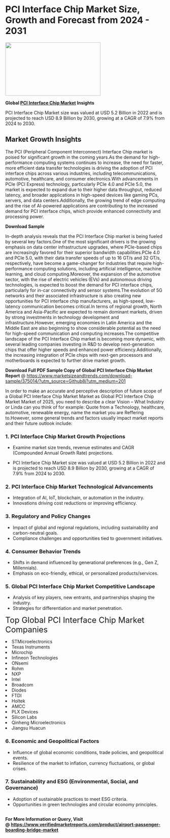 <H1>PCI Interface Chip Market Size, Growth and Forecast from 2024 - 2031</H1><img class="aligncenter size-medium wp-image-584254" src="https://thirdeyenews.in/wp-content/uploads/2024/09/Global-Market-Research-300x168.jpeg" alt="" width="300" height="168" /><p><strong>Global&nbsp;<a href="https://www.marketsizeandtrends.com/download-sample/375014/?utm_source=Github8j?utm_medium=201">PCI Interface Chip Market</a> Insights</strong></p><p>PCI Interface Chip Market size was valued at USD 5.2 Billion in 2022 and is projected to reach USD 8.9 Billion by 2030, growing at a CAGR of 7.9% from 2024 to 2030.</p><p><h2>Market Growth Insights</h2> <p>The PCI (Peripheral Component Interconnect) Interface Chip market is poised for significant growth in the coming years.As the demand for high-performance computing systems continues to increase, the need for faster, more efficient data transfer technologies is driving the adoption of PCI interface chips across various industries, including telecommunications, automotive, healthcare, and consumer electronics.With advancements in PCIe (PCI Express) technology, particularly PCIe 4.0 and PCIe 5.0, the market is expected to expand due to their higher data throughput, reduced latency, and broader applications in high-speed devices like gaming PCs, servers, and data centers.Additionally, the growing trend of edge computing and the rise of AI-powered applications are contributing to the increased demand for PCI interface chips, which provide enhanced connectivity and processing power.</p> <p><strong>Download Sample</strong></p> <p>In-depth analysis reveals that the PCI Interface Chip market is being fueled by several key factors.One of the most significant drivers is the growing emphasis on data center infrastructure upgrades, where PCIe-based chips are increasingly favored for their superior bandwidth capabilities.PCIe 4.0 and PCIe 5.0, with their data transfer speeds of up to 16 GT/s and 32 GT/s, respectively, have become a game-changer for industries that require high-performance computing solutions, including artificial intelligence, machine learning, and cloud computing.Moreover, the expansion of the automotive sector, with the rise of electric vehicles (EVs) and autonomous driving technologies, is expected to boost the demand for PCI interface chips, particularly for in-car connectivity and sensor systems.The evolution of 5G networks and their associated infrastructure is also creating new opportunities for PCI interface chip manufacturers, as high-speed, low-latency communication becomes critical.In terms of regional growth, North America and Asia-Pacific are expected to remain dominant markets, driven by strong investments in technology development and infrastructure.However, emerging economies in Latin America and the Middle East are also beginning to show considerable potential as the need for high-speed communication and computing increases.The competitive landscape of the PCI Interface Chip market is becoming more dynamic, with several leading companies investing in R&D to develop next-generation chips that offer higher speeds and enhanced power efficiency.Additionally, the increasing integration of PCIe chips with next-gen processors and motherboards is expected to further drive market growth.</p> <p><span class=""><strong>Download Full PDF Sample Copy of Global PCI Interface Chip Market Report</strong> @ <a href="https://www.marketsizeandtrends.com/download-sample/375014/?utm_source=Github8j?utm_medium=201" target="_blank">https://www.marketsizeandtrends.com/download-sample/375014/?utm_source=Github8j?utm_medium=201</a></span></p><p>In order to make an accurate and perceptive description of future scope of a Global&nbsp;PCI Interface Chip Market Market as Global&nbsp;PCI Interface Chip Market Market of 2025, you need to describe a clear Vision &ndash; What Industry or Linda can you think of for example: Quote from a Technology, healthcare, automotive, renewable energy, name the market you are Reffering to.However, some general trends and factors usually impact market reports and their future outlook include:</p><h3>1.&nbsp;<strong>PCI Interface Chip Market Growth Projections</strong></h3><ul><li>Examine market size trends, revenue estimates and CAGR (Compounded Annual Growth Rate) projections.</li><li><p>PCI Interface Chip Market size was valued at USD 5.2 Billion in 2022 and is projected to reach USD 8.9 Billion by 2030, growing at a CAGR of 7.9% from 2024 to 2030.</p></li></ul><h3>2.&nbsp;<strong>PCI Interface Chip Market Technological Advancements</strong></h3><ul><li>Integration of AI, IoT, blockchain, or automation in the industry.</li><li>Innovations driving cost reductions or improving efficiency.</li></ul><h3>3.&nbsp;<strong>Regulatory and Policy Changes</strong></h3><ul><li>Impact of global and regional regulations, including sustainability and carbon-neutral goals.</li><li>Compliance challenges and opportunities tied to government initiatives.</li></ul><h3>4.&nbsp;<strong>Consumer Behavior Trends</strong></h3><ul><li>Shifts in demand influenced by generational preferences (e.g., Gen Z, Millennials).</li><li>Emphasis on eco-friendly, ethical, or personalized products/services.</li></ul><h3>5.&nbsp;<strong>Global PCI Interface Chip Market Competitive Landscape</strong></h3><ul><li>Analysis of key players, new entrants, and partnerships shaping the industry.</li><li>Strategies for differentiation and market penetration.</li></ul><p data-pm-slice="1 1 []"><span style="color: inherit; font-family: inherit; font-size: 25px;">Top Global PCI Interface Chip Market Companies</span></p><div class="" data-test-id=""><p><li>STMicroelectronics</li><li> Texas Instruments</li><li> Microchip</li><li> Infineon Technologies</li><li> ONsemi</li><li> Rohm</li><li> NXP</li><li> Intel</li><li> Broadcom</li><li> Diodes</li><li> FTDI</li><li> Holtek</li><li> AMCC</li><li> PLX Devices</li><li> Silicon Labs</li><li> Qinheng Microelectronics</li><li> Jiangsu Huacun</li></p></div><h3>6.&nbsp;<strong>Economic and Geopolitical Factors</strong></h3><ul><li>Influence of global economic conditions, trade policies, and geopolitical events.</li><li>Resilience of the market to inflation, currency fluctuations, or global crises.</li></ul><h3>7.&nbsp;<strong>Sustainability and ESG (Environmental, Social, and Governance)</strong></h3><ul><li>Adoption of sustainable practices to meet ESG criteria.</li><li>Opportunities in green technologies and circular economy principles.</li></ul><h2><strong style="font-size: 14px;">For More Information or Query, Visit @&nbsp;</strong><a style="background-color: #ffffff; font-size: 14px;" href="https://www.marketsizeandtrends.com/report/pci-interface-chip-market/" target="_blank">https://www.verifiedmarketreports.com/product/airport-passenger-boarding-bridge-market</a></h2>